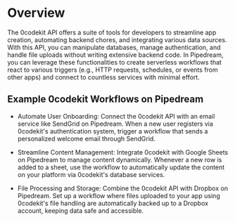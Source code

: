 # Overview

The 0codekit API offers a suite of tools for developers to streamline app creation, automating backend chores, and integrating various data sources. With this API, you can manipulate databases, manage authentication, and handle file uploads without writing extensive backend code. In Pipedream, you can leverage these functionalities to create serverless workflows that react to various triggers (e.g., HTTP requests, schedules, or events from other apps) and connect to countless services with minimal effort.

## Example 0codekit Workflows on Pipedream

- Automate User Onboarding: Connect the 0codekit API with an email service like SendGrid on Pipedream. When a new user registers via 0codekit's authentication system, trigger a workflow that sends a personalized welcome email through SendGrid.

- Streamline Content Management: Integrate 0codekit with Google Sheets on Pipedream to manage content dynamically. Whenever a new row is added to a sheet, use the workflow to automatically update the content on your platform via 0codekit's database services.

- File Processing and Storage: Combine the 0codekit API with Dropbox on Pipedream. Set up a workflow where files uploaded to your app using 0codekit's file handling are automatically backed up to a Dropbox account, keeping data safe and accessible.
